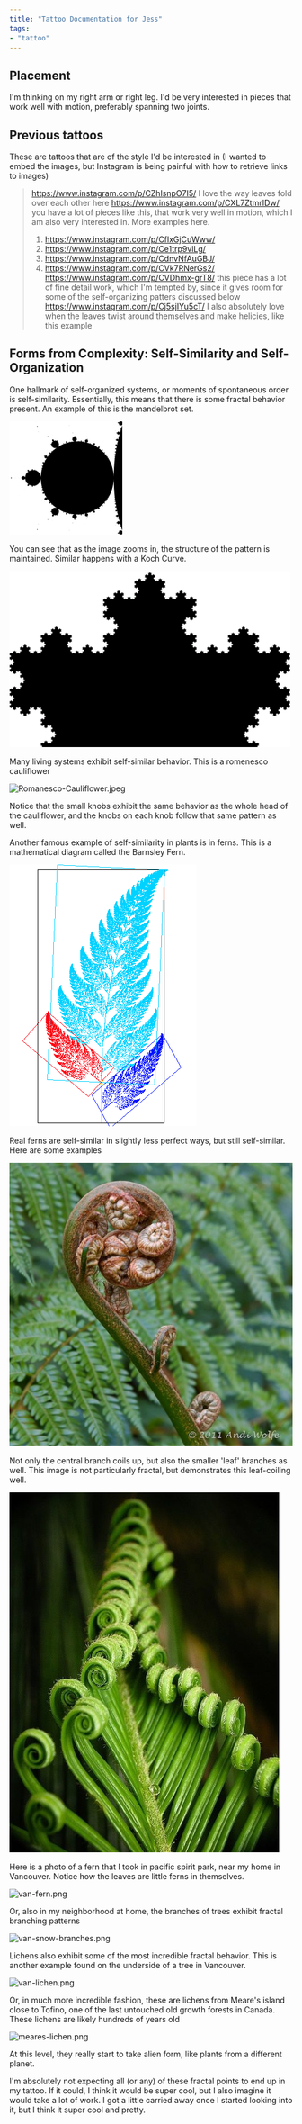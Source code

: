 ```yaml
---
title: "Tattoo Documentation for Jess"
tags:
- "tattoo"
---
```


## Placement
I'm thinking on my right arm or right leg. I'd be very interested in pieces that work well with motion, preferably spanning two joints.

## Previous tattoos

These are tattoos that are of the style I'd be interested in (I wanted to embed the images, but Instagram is being painful with how to retrieve links to images)

>https://www.instagram.com/p/CZhlsnpO7I5/
>	I love the way leaves fold over each other here
>https://www.instagram.com/p/CXL7ZtmrIDw/
>	you have a lot of pieces like this, that work very well in motion, which I am also very interested in. More examples here. 
>	1. https://www.instagram.com/p/CflxGjCuWww/
>	2. https://www.instagram.com/p/Ce1trp9vlLg/
>	3. https://www.instagram.com/p/CdnvNfAuGBJ/
>	4. https://www.instagram.com/p/CVk7RNerGs2/
>https://www.instagram.com/p/CVDhmx-grT8/
>	this piece has a lot of fine detail work, which I'm tempted by, since it gives room for some of the self-organizing patters discussed below
>https://www.instagram.com/p/Cj5sjIYu5cT/
	I also absolutely love when the leaves twist around themselves and make helicies, like this example

## Forms from Complexity: Self-Similarity and Self-Organization

One hallmark of self-organized systems, or moments of spontaneous order is self-similarity. Essentially, this means that there is some fractal behavior present. An example of this is the mandelbrot set.

![Feigenbaumzoom.gif](images/Feigenbaumzoom.gif)

You can see that as the image zooms in, the structure of the pattern is maintained. Similar happens with a Koch Curve. 

![KochSnowGif16_800x500_2.gif](images/KochSnowGif16_800x500_2.gif)

Many living systems exhibit self-similar behavior. This is a romenesco cauliflower

![Romanesco-Cauliflower.jpeg](Romanesco-Cauliflower.jpeg)

Notice that the small knobs exhibit the same behavior as the whole head of the cauliflower, and the knobs on each knob follow that same pattern as well. 

Another famous example of self-similarity in plants is in ferns. This is a mathematical diagram called the Barnsley Fern.

![Fractal_fern_explained.png](images/Fractal_fern_explained.png)

Real ferns are self-similar in slightly less perfect ways, but still self-similar. Here are some examples

![fiddlehead-2.jpeg](images/fiddlehead-2.jpeg) 

Not only the central branch coils up, but also the smaller 'leaf' branches as well. This image is not particularly fractal, but demonstrates this leaf-coiling well.

![fiddlehead-3.jpeg](images/fiddlehead-3.jpeg)

Here is a photo of a fern that I took in pacific spirit park, near my home in Vancouver. Notice how the leaves are little ferns in themselves.

![van-fern.png](images/van-fern.png)

Or, also in my neighborhood at home, the branches of trees exhibit fractal branching patterns

![van-snow-branches.png](images/van-snow-branches.png)

Lichens also exhibit some of the most incredible fractal behavior. This is another example found on the underside of a tree in Vancouver.

![van-lichen.png](images/van-lichen.png)

Or, in much more incredible fashion, these are lichens from Meare's island close to Tofino, one of the last untouched old growth forests in Canada. These lichens are likely hundreds of years old

![meares-lichen.png](images/meares-lichen.png)

At this level, they really start to take alien form, like plants from a different planet.

I'm absolutely not expecting all (or any) of these fractal points to end up in my tattoo. If it could, I think it would be super cool, but I also imagine it would take a lot of work. I got a little carried away once I started looking into it, but I think it super cool and pretty.
